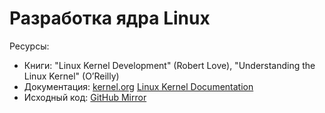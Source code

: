 # Разработка ядра Linux

Ресурсы:

- Книги: "Linux Kernel Development" (Robert Love), "Understanding the Linux Kernel" (O’Reilly)
- Документация: [kernel.org](https://kernel.org/doc/) [Linux Kernel Documentation](https://www.kernel.org/doc/html/latest/)
- Исходный код: [GitHub Mirror](https://github.com/torvalds/linux)

